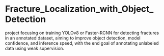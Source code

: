 # Fracture_Localization_with_Object_Detection
 project focusing on training YOLOv8 or Faster-RCNN for detecting fractures in an annotated dataset, aiming to improve object detection, model confidence, and inference speed, with the end goal of annotating unlabeled data using weak supervision. 
